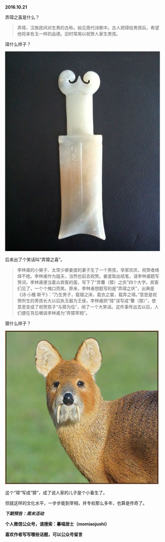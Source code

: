 
          
            
**2016.10.21**

弄璋之喜是什么？
>弄璋，汉族民间对生男的古称。始见周代诗歌中。古人把璋给男孩玩，希望他将来有玉一样的品德。旧时常用以祝贺人家生男孩。



璋什么样子？




![](img/51001-d98c1c7369b4bb49.png)




后来出了个笑话叫“弄獐之喜”。
>李林甫的小舅子、太常少卿姜度的妻子生了一个男孩，举家欢庆，祝贺者络绎不绝。李林甫作为姐夫，当然也前去祝贺。姜度取出纸笔，请李林甫题写贺词，李林甫便当着众宾客的面，写下了“弄麞（獐）之庆”四个大字。宾客们见了，一个个掩口而笑。原来，李林甫想题写的是“弄璋之庆”，出典是《诗·小雅·斯干》：“乃生男子，载寝之床，载衣之裳，载弄之璋。”意思是祝贺所生的男孩长大以后执玉器为王侯，李林甫把“璋”误写成“麞（獐）”，使意思变成了祝贺孩子“与獐为伍”，闹了一个大笑话。这件事传出去以后，人们便在背后嘲讽李林甫为“弄獐宰相”。



獐什么样子？




![](img/51001-7b977b94d5f60eb8.jpg)




这个“璋”写成“獐”，成了说人家的儿子是个小畜生了。

但就这样的文化水平，一步步能到宰相，并专权那么多年，也算是传奇了。


***下期预告：周末活动***


**个人微信公众号，请搜索：摹喵居士（momiaojushi）**

**喜欢作者写写哪些话题，可以公众号留言**

          
        
